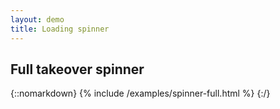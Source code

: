 ```yaml
---
layout: demo
title: Loading spinner
---
```


## Full takeover spinner

{::nomarkdown}
{% include /examples/spinner-full.html %}
{:/}